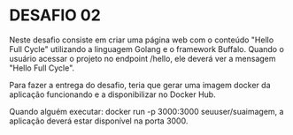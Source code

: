 # DESAFIO 02

Neste desafio consiste em criar uma página web com o conteúdo "Hello Full Cycle" utilizando a linguagem Golang e o framework Buffalo.
Quando o usuário acessar o projeto no endpoint /hello, ele deverá ver a mensagem "Hello Full Cycle".

Para fazer a entrega do desafio, teria que gerar uma imagem docker da aplicação funcionando e a disponibilizar no Docker Hub.

Quando alguém executar: docker run -p 3000:3000 seuuser/suaimagem, a aplicação deverá estar disponível na porta 3000.
